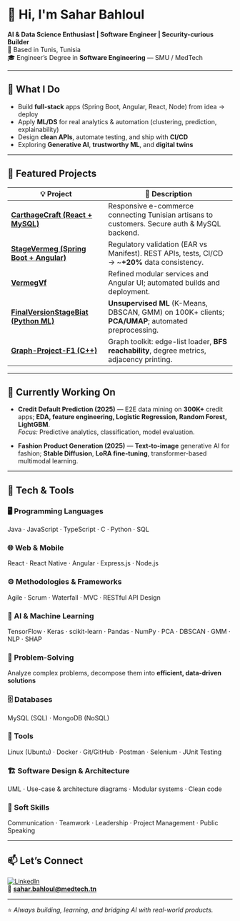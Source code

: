 # 👋 Hi, I'm Sahar Bahloul

**AI & Data Science Enthusiast | Software Engineer | Security-curious Builder**  
📍 Based in Tunis, Tunisia  
🎓 Engineer’s Degree in **Software Engineering** — SMU / MedTech

---

## 🚀 What I Do
- Build **full-stack** apps (Spring Boot, Angular, React, Node) from idea → deploy  
- Apply **ML/DS** for real analytics & automation (clustering, prediction, explainability)  
- Design **clean APIs**, automate testing, and ship with **CI/CD**  
- Exploring **Generative AI**, **trustworthy ML**, and **digital twins**

---

## 🧩 Featured Projects

| 💡 Project | 🧠 Description |
|---|---|
| [**CarthageCraft (React + MySQL)**](https://github.com/SaharBahloul/carthagecraftissproject) | Responsive e-commerce connecting Tunisian artisans to customers. Secure auth & MySQL backend. |
| [**StageVermeg (Spring Boot + Angular)**](https://github.com/SaharBahloul/stagevermeg) | Regulatory validation (EAR vs Manifest). REST APIs, tests, CI/CD → ~**+20%** data consistency. |
| [**VermegVf**](https://github.com/SaharBahloul/VermegVf) | Refined modular services and Angular UI; automated builds and deployment. |
| [**FinalVersionStageBiat (Python ML)**](https://github.com/SaharBahloul/FinalVersionStageBiat) | **Unsupervised ML** (K-Means, DBSCAN, GMM) on 100K+ clients; **PCA/UMAP**; automated preprocessing. |
| [**Graph-Project-F1 (C++)**](https://github.com/SaharBahloul/graph-project-F1) | Graph toolkit: edge-list loader, **BFS reachability**, degree metrics, adjacency printing. |

---

## 🔬 Currently Working On
- **Credit Default Prediction (2025)** — E2E data mining on **300K+** credit apps; **EDA, feature engineering, Logistic Regression, Random Forest, LightGBM**.  
  *Focus:* Predictive analytics, classification, model evaluation.

- **Fashion Product Generation (2025)** — **Text-to-image** generative AI for fashion; **Stable Diffusion**, **LoRA fine-tuning**, transformer-based multimodal learning.

---

## 🧰 Tech & Tools

### 🖥️ Programming Languages
Java · JavaScript · TypeScript · C · Python · SQL

### 🌐 Web & Mobile
React · React Native · Angular · Express.js · Node.js 

### ⚙️ Methodologies & Frameworks
Agile · Scrum · Waterfall · MVC · RESTful API Design

### 🤖 AI & Machine Learning
TensorFlow · Keras · scikit-learn · Pandas · NumPy · PCA · DBSCAN · GMM · NLP · SHAP

### 🧩 Problem-Solving
Analyze complex problems, decompose them into **efficient, data-driven solutions**

### 🗄️ Databases
MySQL (SQL) · MongoDB (NoSQL)

### 🔧 Tools
Linux (Ubuntu) · Docker · Git/GitHub · Postman · Selenium · JUnit Testing

### 🏗️ Software Design & Architecture
UML · Use-case & architecture diagrams · Modular systems · Clean code

### 💬 Soft Skills
Communication · Teamwork · Leadership · Project Management · Public Speaking

---

## 📫 Let’s Connect

[![LinkedIn](https://img.shields.io/badge/LinkedIn-Sahar%20Bahloul-blue?logo=linkedin&logoColor=white)](https://www.linkedin.com/in/sahar-bahloul-94b693237/)  
📧 **sahar.bahloul@medtech.tn**

---

⭐ *Always building, learning, and bridging AI with real-world products.*
